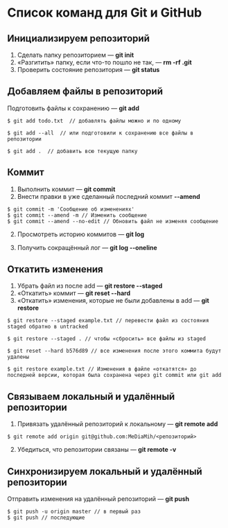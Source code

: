 # Список команд для Git и GitHub

## Инициализируем репозиторий

1. Сделать папку репозиторием — **git init**
2. «Разгитить» папку, если что-то пошло не так, — **rm -rf .git**
3. Проверить состояние репозитория — **git status**

## Добавляем файлы в репозиторий

Подготовить файлы к сохранению — **git add**
```
$ git add todo.txt  // добавлять файлы можно и по одному

$ git add --all  // или подготовили к сохранению все файлы в репозитории

$ git add .  // добавить всю текущую папку
```

## Коммит

1. Выполнить коммит — __git commit__
2. Внести правки в уже сделанный последний коммит __--amend__

```
$ git commit -m 'Сообщение об изменениях'
$ git commit --amend -m // Изменить сообщение
$ git commit --amend --no-edit // Обновить файл не изменяя сообщение 
```

2. Просмотреть историю коммитов — __git log__

3. Получить сокращённый лог — __git log --oneline__

## Откатить изменения

1. Убрать файл из после add — __git restore --staged <file>__
2. «Откатить» коммит — __git reset --hard <commit hash>__
3. «Откатить» изменения, которые не были добавлены в add — __git restore <file>__

```
$ git restore --staged example.txt // перевести файл из состояния staged обратно в untracked

$ git restore --staged . // чтобы «сбросить» все файлы из staged

$ git reset --hard b576d89 // все изменения после этого коммита будут удалены

$ git restore example.txt // Изменения в файле «откатятся» до последней версии, которая была сохранена через git commit или git add

```

## Связываем локальный и удалённый репозитории

1. Привязать удалённый репозиторий к локальному — __git remote add__

```
$ git remote add origin git@github.com:MeDiaMih/<репозиторий>

```
2. Убедиться, что репозитории связаны — __git remote -v__


## Синхронизируем локальный и удалённый репозитории

Отправить изменения на удалённый репозиторий — **git push**

```
$ git push -u origin master // в первый раз
$ git push // последующие
```